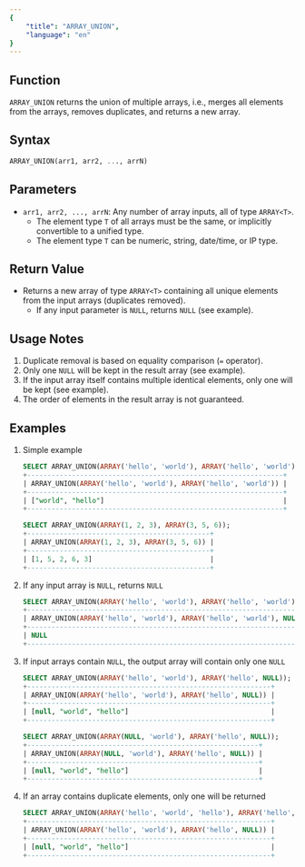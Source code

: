 ```yaml
---
{
    "title": "ARRAY_UNION",
    "language": "en"
}
---
```


## Function

`ARRAY_UNION` returns the union of multiple arrays, i.e., merges all elements from the arrays, removes duplicates, and returns a new array.

## Syntax

```SQL
ARRAY_UNION(arr1, arr2, ..., arrN)
```

## Parameters

- `arr1, arr2, ..., arrN`: Any number of array inputs, all of type `ARRAY<T>`.
    - The element type `T` of all arrays must be the same, or implicitly convertible to a unified type.
    - The element type `T` can be numeric, string, date/time, or IP type.
  
## Return Value

- Returns a new array of type `ARRAY<T>` containing all unique elements from the input arrays (duplicates removed).
    - If any input parameter is `NULL`, returns `NULL` (see example).

## Usage Notes

1. Duplicate removal is based on equality comparison (`=` operator).
2. Only one `NULL` will be kept in the result array (see example).
3. If the input array itself contains multiple identical elements, only one will be kept (see example).
4. The order of elements in the result array is not guaranteed.

## Examples

1. Simple example

    ```SQL
    SELECT ARRAY_UNION(ARRAY('hello', 'world'), ARRAY('hello', 'world')); 
    +---------------------------------------------------------------+
    | ARRAY_UNION(ARRAY('hello', 'world'), ARRAY('hello', 'world')) |
    +---------------------------------------------------------------+
    | ["world", "hello"]                                            |
    +---------------------------------------------------------------+

    SELECT ARRAY_UNION(ARRAY(1, 2, 3), ARRAY(3, 5, 6));
    +---------------------------------------------+
    | ARRAY_UNION(ARRAY(1, 2, 3), ARRAY(3, 5, 6)) |
    +---------------------------------------------+
    | [1, 5, 2, 6, 3]                             |
    +---------------------------------------------+
    ```

2. If any input array is `NULL`, returns `NULL`
   
    ```SQL
    SELECT ARRAY_UNION(ARRAY('hello', 'world'), ARRAY('hello', 'world'), NULL); 
    +---------------------------------------------------------------------+
    | ARRAY_UNION(ARRAY('hello', 'world'), ARRAY('hello', 'world'), NULL) |
    +---------------------------------------------------------------------+
    | NULL                                                                |
    +---------------------------------------------------------------------+
    ```

3. If input arrays contain `NULL`, the output array will contain only one `NULL`

    ```SQL
    SELECT ARRAY_UNION(ARRAY('hello', 'world'), ARRAY('hello', NULL)); 
    +------------------------------------------------------------+
    | ARRAY_UNION(ARRAY('hello', 'world'), ARRAY('hello', NULL)) |
    +------------------------------------------------------------+
    | [null, "world", "hello"]                                   |
    +------------------------------------------------------------+

    SELECT ARRAY_UNION(ARRAY(NULL, 'world'), ARRAY('hello', NULL)); 
    +---------------------------------------------------------+
    | ARRAY_UNION(ARRAY(NULL, 'world'), ARRAY('hello', NULL)) |
    +---------------------------------------------------------+
    | [null, "world", "hello"]                                |
    +---------------------------------------------------------+
    ```

4. If an array contains duplicate elements, only one will be returned

    ```SQL
    SELECT ARRAY_UNION(ARRAY('hello', 'world', 'hello'), ARRAY('hello', NULL)); 
    +------------------------------------------------------------+
    | ARRAY_UNION(ARRAY('hello', 'world'), ARRAY('hello', NULL)) |
    +------------------------------------------------------------+
    | [null, "world", "hello"]                                   |
    +------------------------------------------------------------+
    ```
